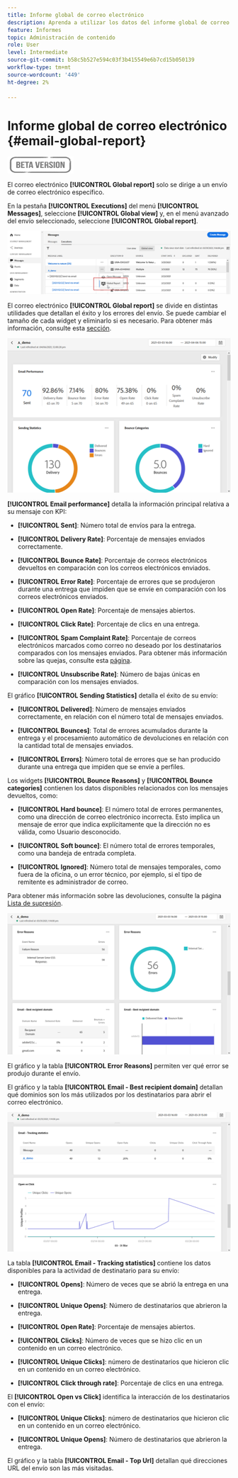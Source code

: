 ```yaml
---
title: Informe global de correo electrónico
description: Aprenda a utilizar los datos del informe global de correo electrónico
feature: Informes
topic: Administración de contenido
role: User
level: Intermediate
source-git-commit: b58c5b527e594c03f3b415549e6b7cd15b050139
workflow-type: tm+mt
source-wordcount: '449'
ht-degree: 2%

---
```


# Informe global de correo electrónico {#email-global-report}

![](../assets/do-not-localize/badge.png)

El correo electrónico **[!UICONTROL Global report]** solo se dirige a un envío de correo electrónico específico.

En la pestaña **[!UICONTROL Executions]** del menú **[!UICONTROL Messages]**, seleccione **[!UICONTROL Global view]** y, en el menú avanzado del envío seleccionado, seleccione **[!UICONTROL Global report]**.

![](../assets/global_report_3.png)

El correo electrónico **[!UICONTROL Global report]** se divide en distintas utilidades que detallan el éxito y los errores del envío. Se puede cambiar el tamaño de cada widget y eliminarlo si es necesario. Para obtener más información, consulte esta [sección](global-report.md#modify-dashboard).

![](../assets/global_report_4.png)

**[!UICONTROL Email performance]** detalla la información principal relativa a su mensaje con KPI:

* **[!UICONTROL Sent]**: Número total de envíos para la entrega.

* **[!UICONTROL Delivery Rate]**: Porcentaje de mensajes enviados correctamente.

* **[!UICONTROL Bounce Rate]**: Porcentaje de correos electrónicos devueltos en comparación con los correos electrónicos enviados.

* **[!UICONTROL Error Rate]**: Porcentaje de errores que se produjeron durante una entrega que impiden que se envíe en comparación con los correos electrónicos enviados.

* **[!UICONTROL Open Rate]**: Porcentaje de mensajes abiertos.

* **[!UICONTROL Click Rate]**: Porcentaje de clics en una entrega.

* **[!UICONTROL Spam Complaint Rate]**: Porcentaje de correos electrónicos marcados como correo no deseado por los destinatarios comparados con los mensajes enviados. Para obtener más información sobre las quejas, consulte esta [página](https://experienceleague.adobe.com/docs/deliverability-learn/deliverability-best-practice-guide/metrics-for-deliverability/complaints.html#metrics-for-deliverability).

* **[!UICONTROL Unsubscribe Rate]**: Número de bajas únicas en comparación con los mensajes enviados.

El gráfico **[!UICONTROL Sending Statistics]** detalla el éxito de su envío:

* **[!UICONTROL Delivered]**: Número de mensajes enviados correctamente, en relación con el número total de mensajes enviados.

* **[!UICONTROL Bounces]**: Total de errores acumulados durante la entrega y el procesamiento automático de devoluciones en relación con la cantidad total de mensajes enviados.

* **[!UICONTROL Errors]**: Número total de errores que se han producido durante una entrega que impiden que se envíe a perfiles.

Los widgets **[!UICONTROL Bounce Reasons]** y **[!UICONTROL Bounce categories]** contienen los datos disponibles relacionados con los mensajes devueltos, como:

* **[!UICONTROL Hard bounce]**: El número total de errores permanentes, como una dirección de correo electrónico incorrecta. Esto implica un mensaje de error que indica explícitamente que la dirección no es válida, como Usuario desconocido.

* **[!UICONTROL Soft bounce]**: El número total de errores temporales, como una bandeja de entrada completa.

* **[!UICONTROL Ignored]**: Número total de mensajes temporales, como fuera de la oficina, o un error técnico, por ejemplo, si el tipo de remitente es administrador de correo.

Para obtener más información sobre las devoluciones, consulte la página [Lista de supresión](../suppression-list.md).

![](../assets/global_report_5.png)

El gráfico y la tabla **[!UICONTROL Error Reasons]** permiten ver qué error se produjo durante el envío.

El gráfico y la tabla **[!UICONTROL Email - Best recipient domain]** detallan qué dominios son los más utilizados por los destinatarios para abrir el correo electrónico.

![](../assets/global_report_6.png)

La tabla **[!UICONTROL Email - Tracking statistics]** contiene los datos disponibles para la actividad de destinatario para su envío:

* **[!UICONTROL Opens]**: Número de veces que se abrió la entrega en una entrega.

* **[!UICONTROL Unique Opens]**: Número de destinatarios que abrieron la entrega.

* **[!UICONTROL Open Rate]**: Porcentaje de mensajes abiertos.

* **[!UICONTROL Clicks]**: Número de veces que se hizo clic en un contenido en un correo electrónico.

* **[!UICONTROL Unique Clicks]**: número de destinatarios que hicieron clic en un contenido en un correo electrónico.

* **[!UICONTROL Click through rate]**: Porcentaje de clics en una entrega.

El **[!UICONTROL Open vs Click]** identifica la interacción de los destinatarios con el envío:

* **[!UICONTROL Unique Clicks]**: número de destinatarios que hicieron clic en un contenido en un correo electrónico.

* **[!UICONTROL Unique Opens]**: Número de destinatarios que abrieron la entrega.

El gráfico y la tabla **[!UICONTROL Email - Top Url]** detallan qué direcciones URL del envío son las más visitadas.
